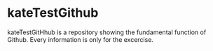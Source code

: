 kateTestGithub
==============

kateTestGitHhub is a repository showing the fundamental function of Github. Every information is only for the excercise. 

